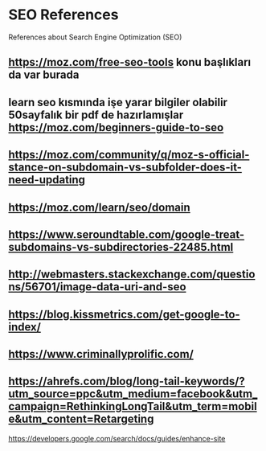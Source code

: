 # SEO References
References about Search Engine Optimization (SEO)

https://moz.com/free-seo-tools konu başlıkları da var burada
---
learn seo kısmında işe yarar bilgiler olabilir 50sayfalık bir pdf de hazırlamışlar
https://moz.com/beginners-guide-to-seo
-----
https://moz.com/community/q/moz-s-official-stance-on-subdomain-vs-subfolder-does-it-need-updating
-------
https://moz.com/learn/seo/domain
---------
https://www.seroundtable.com/google-treat-subdomains-vs-subdirectories-22485.html
------------
http://webmasters.stackexchange.com/questions/56701/image-data-uri-and-seo
------------
https://blog.kissmetrics.com/get-google-to-index/
--------
https://www.criminallyprolific.com/
----------
https://ahrefs.com/blog/long-tail-keywords/?utm_source=ppc&utm_medium=facebook&utm_campaign=RethinkingLongTail&utm_term=mobile&utm_content=Retargeting
-------------
https://developers.google.com/search/docs/guides/enhance-site
